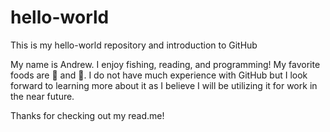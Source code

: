 # hello-world

This is my hello-world repository and introduction to GitHub

My name is Andrew. I enjoy fishing, reading, and programming! My favorite foods are 🍝 and 🌯.
I do not have much experience with GitHub but I look forward to learning more about it as I believe I will be utilizing it for work in the near future.

Thanks for checking out my read.me!
